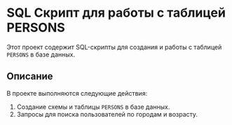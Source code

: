 # SQL Скрипт для работы с таблицей PERSONS

Этот проект содержит SQL-скрипты для создания и работы с таблицей `PERSONS` в базе данных.

## Описание

В проекте выполняются следующие действия:
1. Создание схемы и таблицы `PERSONS` в базе данных.
2. Запросы для поиска пользователей по городам и возрасту.
